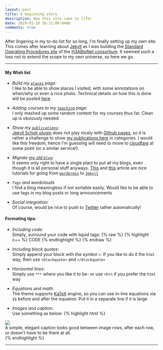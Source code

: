 ```yaml
---
layout: post
title: A beginning story 
description: How this site came to life! 
date: 2019-01-18 16:11:00-0400 
comments: true
---
```


After lingering in my to-do list for so long, I'm finally setting up my own site. This comes after learning about [Jekyll](https://jekyllrb.com/) as I was building the [Standard Operating Procedures site](https://h3abionet.github.io/H3ABionet-SOPs/) of the [H3ABioNet consortium](https://h3abionet.org/). It seemed such a loss not to extend the scope to my own universe, so here we go.



***

#### My Wish list

- _Build my [`places`](/places) page:_ <br>
  I like to be able to show places I visited, with some annotations on when/why or even a nice photo. Technical details on how this is done will be posted [here ](/blog/2019/adding-locations/)

- _Adding courses to my [`teaching`](/teaching) page:_ <br>
  I only mashed up some random content for my courses thus far. Clean up is obviously needed 

- _Show my [`publications`](/publications):_ <br>
 [Jekyll Scholr plugin](https://github.com/inukshuk/jekyll-scholar) does not play nicely with [Github pages](https://pages.github.com/), so it is rather a challenge to show [my publications here](/publications) in categories. I would like this freedom, hence I'm guessing will need to move to [cloudfare]() at some point (or a similar service!).

- _Migrate [my old `blog`](https://azzaeahmed.wordpress.com/):_ <br>
  It seems only right to have a single plact to put all my blogs, even though it is all personal stuff anyways. [This](https://benjamintravis.com/blog/jekyll-github-pages-from-wordpress) and [this](https://girliemac.com/blog/2013/12/27/wordpress-to-jekyll/) article are nice tutorials for going from [`wordpress`](https://wordpress.com/) to [`Jekyll`](https://jekyllrb.com/)

- _`Tags` and wordclouds_ <br>
   I find a blog meaningless if not sortable easily. Would like to be able to use tags in my blog posts or long announcements 

- _Social integration_: <br>
  Of course, would be nice to push to [Twitter](https://twitter.com/) rather automatically!


#### Formating tips:

- _Including code:_ <br>
  Simply, surround your code with liquid tags: {% raw  %} {% highlight c++ %}  CODE {% endhighlight %} {% endraw %}

- _Including block quotes:_ <br>
  Simply append your block with the symbol `>`. If you like to do it the `html` way, then use `<blockquote>` and `</blockquote>`

- _Horizontal lines:_ <br>
  Simply use `***` where you like it to be- or use `<hr>` if you prefer the `html` way

- _Equations and math:_ <br>
  The theme supports [KaTeX](https://khan.github.io/KaTeX/) engine, so you can use in-line equations via `$$` before and after the equation. Put it in a separate line if it is large

- _Images and caption_: <br>
  Use something as below:
{% highlight html %}
<div class="img_row">
    <img class="col three" src="{{ site.baseurl }}/assets/img/7.jpg">
</div>
<div class="col three caption">
    A simple, elegant caption looks good between image rows, after each row, or doesn't have to be there at all. 
</div>
{% endhighlight %}

***




